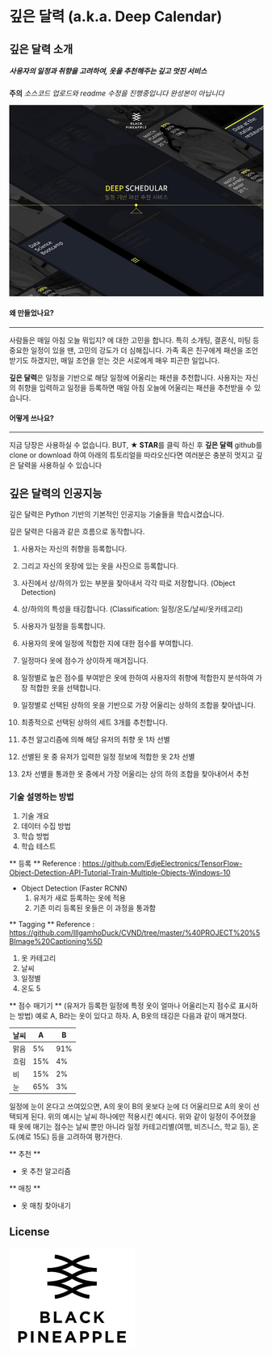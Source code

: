 # 깊은 달력 (a.k.a. Deep Calendar)

## 깊은 달력 소개

##### 사용자의 일정과 취향을 고려하여, 옷을 추천해주는 깊고 멋진 서비스

**주의** 
_소스코드 업로드와 readme 수정을 진행중입니다
완성본이 아닙니다_


![main page](./main.jpg)

#### 왜 만들었나요?
___
사람들은 매일 아침 오늘 뭐입지? 에 대한 고민을 합니다.
특히 소개팅, 결혼식, 미팅 등 중요한 일정이 있을 땐, 고민의 강도가 더 심해집니다.
가족 혹은 친구에게 패션을 조언 받기도 하겠지만, 매일 조언을 얻는 것은 서로에게 매우 피곤한 일입니다.

**깊은 달력**은 일정을 기반으로 해당 일정에 어울리는 패션을 추천합니다.
사용자는 자신의 취향을 입력하고 일정을 등록하면 매일 아침 오늘에 어울리는 패션을 추천받을 수 있습니다.


#### 어떻게 쓰나요?
___
지금 당장은 사용하실 수 없습니다.
BUT, **★ STAR**를 클릭 하신 후 **깊은 달력** github를 clone or download 하여 아래의 튜토리얼을 따라오신다면
여러분은 충분히 멋지고 깊은 달력을 사용하실 수 있습니다


## 깊은 달력의 인공지능
깊은 달력은 Python 기반의 기본적인 인공지능 기술들을 학습시켰습니다.

깊은 달력은 다음과 같은 흐름으로 동작합니다.
1. 사용자는 자신의 취향을 등록합니다.
2. 그리고 자신의 옷장에 있는 옷을 사진으로 등록합니다.
3. 사진에서 상/하의가 있는 부분을 찾아내서 각각 따로 저장합니다. (Object Detection)
4. 상/하의의 특성을 태깅합니다. (Classification: 일정/온도/날씨/옷카테고리)
5. 사용자가 일정을 등록합니다.
6. 사용자의 옷에 일정에 적합한 지에 대한 점수를 부여합니다.
7. 일정마다 옷에 점수가 상이하게 매겨집니다.
8. 일정별로 높은 점수를 부여받은 옷에 한하여 사용자의 취향에 적합한지 분석하여 가장 적합한 옷을 선택합니다.
9. 일정별로 선택된 상하의 옷을 기반으로 가장 어울리는 상하의 조합을 찾아냅니다.
10. 최종적으로 선택된 상하의 세트 3개를 추천합니다.

1. 추천 알고리즘에 의해 해당 유저의 취향 옷 1차 선별
2. 선별된 옷 중 유저가 입력한 일정 정보에 적합한 옷 2차 선별
3. 2차 선별을 통과한 옷 중에서 가장 어울리는 상의 하의 조합을 찾아내어서 추천

### 기술 설명하는 방법
1. 기술 개요
2. 데이터 수집 방법
3. 학습 방법
4. 학습 테스트

** 등록 **
Reference : https://github.com/EdjeElectronics/TensorFlow-Object-Detection-API-Tutorial-Train-Multiple-Objects-Windows-10

- Object Detection (Faster RCNN)
    1. 유저가 새로 등록하는 옷에 적용
    2. 기존 미리 등록된 옷들은 이 과정을 통과함


** Tagging **
Reference : https://github.com/IllgamhoDuck/CVND/tree/master/%40PROJECT%20%5BImage%20Captioning%5D
1. 옷 카테고리
2. 날씨
3. 일정별
4. 온도
5

** 점수 매기기 ** (유저가 등록한 일정에 특정 옷이 얼마나 어울리는지 점수로 표시하는 방법)
예로 A, B라는 옷이 있다고 하자. A, B옷의 태깅은 다음과 같이 매겨졌다.


| 날씨 | A | B |
|--------|--------|--------|
| 맑음       | 5%       | 91%       | 
| 흐림       | 15%       | 4%       |
| 비       | 15%       | 2%       |
| 눈       | 65%       | 3%       |
일정에 눈이 온다고 쓰여있으면, A의 옷이 B의 옷보다 눈에 더 어울리므로 A의 옷이 선택되게 된다.
위의 예시는 날씨 하나에만 적용시킨 예시다. 위와 같이 일정이 주어졌을 때 옷에 매기는 점수는
날씨 뿐만 아니라 일정 카테고리별(여행, 비즈니스, 학교 등), 온도(예로 15도) 등을 고려하여 평가한다.


** 추천 **
- 옷 추천 알고리즘


** 매칭 **
- 옷 매칭 찾아내기

## License
![main page](./bplogo.jpg)

